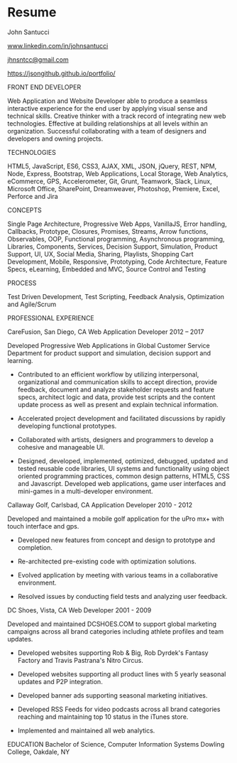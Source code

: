 # Resume

John Santucci

www.linkedin.com/in/johnsantucci

jhnsntcc@gmail.com

https://jsongithub.github.io/portfolio/


FRONT END DEVELOPER

Web Application and Website Developer able to produce a seamless interactive experience for the end user by applying visual sense and technical skills. Creative thinker with a track record of integrating new web technologies. Effective at building relationships at all levels within an organization. Successful collaborating with a team of designers and developers and owning projects.

TECHNOLOGIES

HTML5, JavaScript, ES6, CSS3, AJAX, XML, JSON, jQuery, REST, NPM, Node, Express, Bootstrap, Web Applications, Local Storage, Web Analytics, eCommerce, GPS, Accelerometer, Git, Grunt, Teamwork, Slack, Linux, Microsoft Office, SharePoint, Dreamweaver, Photoshop, Premiere, Excel, Perforce and Jira

CONCEPTS

Single Page Architecture, Progressive Web Apps, VanillaJS, Error handling, Callbacks, Prototype, Closures, Promises, Streams, Arrow functions, Observables, OOP, Functional programming, Asynchronous programming, Libraries, Components, Services, Decision Support, Simulation, Product Support, UI, UX, Social Media, Sharing, Playlists, Shopping Cart Development, Mobile, Responsive, Prototyping, Code Architecture, Feature Specs, eLearning, Embedded and MVC, Source Control and Testing

PROCESS

Test Driven Development, Test Scripting, Feedback Analysis, Optimization and Agile/Scrum

PROFESSIONAL EXPERIENCE

CareFusion, San Diego, CA
Web Application Developer
2012 – 2017

Developed Progressive Web Applications in Global Customer Service Department for product support and simulation, decision support and learning.

* Contributed to an efficient workflow by utilizing interpersonal, organizational and communication skills to accept  direction, provide feedback, document and analyze stakeholder requests and feature specs, architect logic and data, provide test scripts and the content update process as well as present and explain technical information.
  
* Accelerated project development and facilitated discussions by rapidly developing functional prototypes.

* Collaborated with artists, designers and programmers to develop a cohesive and manageable UI.

* Designed, developed, implemented, optimized, debugged, updated and tested reusable code libraries, UI systems and functionality using object oriented programming practices, common design patterns, HTML5, CSS and Javascript.
Developed web applications, game user interfaces and mini-games in a multi-developer environment.


Callaway Golf, Carlsbad, CA
Application Developer
2010 - 2012

Developed and maintained a mobile golf application for the uPro mx+ with touch interface and gps.

* Developed new features from concept and design to prototype and completion.

* Re-architected pre-existing code with optimization solutions.

* Evolved application by meeting with various teams in a collaborative environment.

* Resolved issues by conducting field tests and analyzing user feedback.


DC Shoes, Vista, CA
Web Developer
2001 - 2009

Developed and maintained DCSHOES.COM to support global marketing campaigns across all brand categories including athlete profiles and team updates.

* Developed websites supporting Rob & Big, Rob Dyrdek's Fantasy Factory and Travis Pastrana's Nitro Circus.

* Developed websites supporting all product lines with 5 yearly seasonal updates and P2P integration.

* Developed banner ads supporting seasonal marketing initiatives.

* Developed RSS Feeds for video podcasts across all brand categories reaching and maintaining top 10 status in the iTunes store.

* Implemented and maintained all web analytics.


EDUCATION
Bachelor of Science, Computer Information Systems Dowling College, Oakdale, NY
